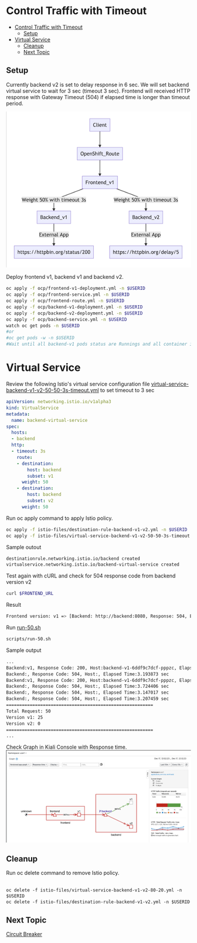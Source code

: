 # Control Traffic with Timeout

<!-- TOC -->

- [Control Traffic with Timeout](#control-traffic-with-timeout)
  - [Setup](#setup)
- [Virtual Service](#virtual-service)
  - [Cleanup](#cleanup)
  - [Next Topic](#next-topic)

<!-- /TOC -->

## Setup

Currently backend v2 is set to delay response in 6 sec. We will set backend virtual service to wait for 3 sec (timeout 3 sec).  Frontend will received HTTP response with Gateway Timeout (504) if elapsed time is longer than timeout period.

![Timeout 3s](../images/microservices-timeout-3s.png)

Deploy frontend v1, backend v1 and backend v2.

```bash
oc apply -f ocp/frontend-v1-deployment.yml -n $USERID
oc apply -f ocp/frontend-service.yml -n $USERID
oc apply -f ocp/frontend-route.yml -n $USERID
oc apply -f ocp/backend-v1-deployment.yml -n $USERID
oc apply -f ocp/backend-v2-deployment.yml -n $USERID
oc apply -f ocp/backend-service.yml -n $USERID
watch oc get pods -n $USERID
#or 
#oc get pods -w -n $USERID
#Wait until all backend-v1 pods status are Runnings and all container in pods are ready (2/2)
```

# Virtual Service

Review the following Istio's  virtual service configuration file 
[virtual-service-backend-v1-v2-50-50-3s-timeout.yml](../istio-files/virtual-service-backend-v1-v2-50-50-3s-timeout.yml) to set timeout to 3 sec

```yaml
apiVersion: networking.istio.io/v1alpha3
kind: VirtualService
metadata:
  name: backend-virtual-service
spec:
  hosts:
  - backend
  http:
  - timeout: 3s
    route:
    - destination:
        host: backend
        subset: v1
      weight: 50
    - destination:
        host: backend
        subset: v2
      weight: 50
```

Run oc apply command to apply Istio policy.

```bash
oc apply -f istio-files/destination-rule-backend-v1-v2.yml -n $USERID
oc apply -f istio-files/virtual-service-backend-v1-v2-50-50-3s-timeout.yml -n $USERID
```

Sample outout

```bash
destinationrule.networking.istio.io/backend created
virtualservice.networking.istio.io/backend-virtual-service created
```

Test again with cURL and check for 504 response code from backend version v2

```bash
curl $FRONTEND_URL
```

Result

```bash
Frontend version: v1 => [Backend: http://backend:8080, Response: 504, Body: upstream request timeout]
```

Run [run-50.sh](../scripts/run-50.sh)

```bash
scripts/run-50.sh
```

Sample output
```bash
...
Backend:v1, Response Code: 200, Host:backend-v1-6ddf9c7dcf-pppzc, Elapsed Time:0.774024 sec
Backend:, Response Code: 504, Host:, Elapsed Time:3.193873 sec
Backend:v1, Response Code: 200, Host:backend-v1-6ddf9c7dcf-pppzc, Elapsed Time:0.787584 sec
Backend:, Response Code: 504, Host:, Elapsed Time:3.724406 sec
Backend:, Response Code: 504, Host:, Elapsed Time:3.147017 sec
Backend:, Response Code: 504, Host:, Elapsed Time:3.207459 sec
========================================================
Total Request: 50
Version v1: 25
Version v2: 0
========================================================
...
```

Check Graph in Kiali Console with Response time.
![](../images/kiali-graph-timeout.png)



## Cleanup
Run oc delete command to remove Istio policy.

```

oc delete -f istio-files/virtual-service-backend-v1-v2-80-20.yml -n $USERID
oc delete -f istio-files/destination-rule-backend-v1-v2.yml -n $USERID

```

## Next Topic

[Circuit Breaker](./08-circuit-breaker.md)
